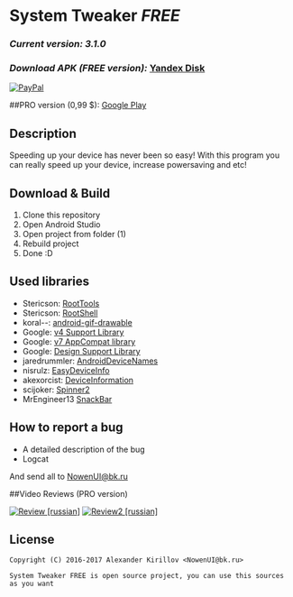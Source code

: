 # System Tweaker <b><i>FREE</i></b>

### <i><b>Current version: 3.1.0</b></i>

### <i>Download APK (FREE version):</i> [Yandex Disk](https://yadi.sk/d/X3P83dcf3Csf49)

[![PayPal](https://www.paypalobjects.com/webstatic/mktg/Logo/pp-logo-200px.png)](https://www.paypal.me/nowenui)

##PRO version (0,99 $): [Google Play](https://play.google.com/store/apps/details?id=com.nowenui.systemtweaker)

## Description
Speeding up your device has never been so easy! With this program you can really speed up your device, increase powersaving and etc!

## Download & Build

1. Clone this repository
2. Open Android Studio
3. Open project from folder (1)
4. Rebuild project
5. Done :D

## Used libraries

* Stericson: [RootTools](https://github.com/Stericson/RootTools)
* Stericson: [RootShell](https://github.com/Stericson/RootShell)
* koral--: [android-gif-drawable](https://github.com/koral--/android-gif-drawable)
* Google: [v4 Support Library](https://developer.android.com/topic/libraries/support-library/features.html#v4)
* Google: [v7 AppCompat library](https://developer.android.com/topic/libraries/support-library/features.html#v7)
* Google: [Design Support Library](https://developer.android.com/topic/libraries/support-library/features.html#design)
* jaredrummler: [AndroidDeviceNames](https://github.com/jaredrummler/AndroidDeviceNames)
* nisrulz: [EasyDeviceInfo](https://github.com/nisrulz/easydeviceinfo)
* akexorcist: [DeviceInformation](https://github.com/akexorcist/DeviceInformation)
* scijoker: [Spinner2](https://github.com/scijoker/spinner2)
* MrEngineer13 [SnackBar](https://github.com/MrEngineer13/SnackBar)

## How to report a bug
* A detailed description of the bug
* Logcat

And send all to NowenUI@bk.ru


##Video Reviews (PRO version)

[![Review [russian]](http://img.youtube.com/vi/fQhEU1_3jJw/0.jpg)](https://www.youtube.com/watch?v=fQhEU1_3jJw)
[![Review2 [russian]](http://img.youtube.com/vi/x-Zn8sd_ZpA/0.jpg)](https://youtu.be/x-Zn8sd_ZpA)

## License

    Copyright (C) 2016-2017 Alexander Kirillov <NowenUI@bk.ru>
    
    System Tweaker FREE is open source project, you can use this sources as you want
